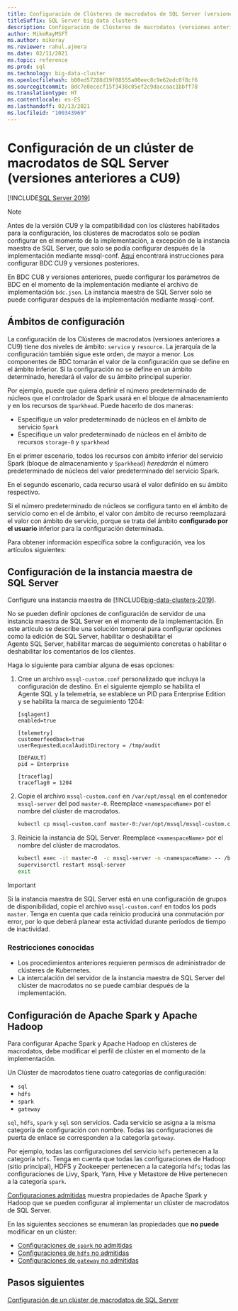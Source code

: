 ```yaml
---
title: Configuración de Clústeres de macrodatos de SQL Server (versiones anteriores a CU9)
titleSuffix: SQL Server big data clusters
description: Configuración de Clústeres de macrodatos (versiones anteriores a CU9)
author: MikeRayMSFT
ms.author: mikeray
ms.reviewer: rahul.ajmera
ms.date: 02/11/2021
ms.topic: reference
ms.prod: sql
ms.technology: big-data-cluster
ms.openlocfilehash: b00ed57288d19f08555a00eec8c9e62edc0f8cf6
ms.sourcegitcommit: 8dc7e0ececf15f3438c05ef2c9daccaac1bbff78
ms.translationtype: HT
ms.contentlocale: es-ES
ms.lasthandoff: 02/13/2021
ms.locfileid: "100343969"
---
```

# <a name="configure-a-sql-server-big-data-cluster---pre-cu9-release"></a>Configuración de un clúster de macrodatos de SQL Server (versiones anteriores a CU9)

[!INCLUDE[SQL Server 2019](../includes/applies-to-version/sqlserver2019.md)]

> [!NOTE]
> Antes de la versión CU9 y la compatibilidad con los clústeres habilitados para la configuración, los clústeres de macrodatos solo se podían configurar en el momento de la implementación, a excepción de la instancia maestra de SQL Server, que solo se podía configurar después de la implementación mediante mssql-conf. [Aquí](configure-bdc-overview.md) encontrará instrucciones para configurar BDC CU9 y versiones posteriores.


En BDC CU8 y versiones anteriores, puede configurar los parámetros de BDC en el momento de la implementación mediante el archivo de implementación `bdc.json`. La instancia maestra de SQL Server solo se puede configurar después de la implementación mediante mssql-conf.

## <a name="configuration-scopes"></a>Ámbitos de configuración
La configuración de los Clústeres de macrodatos (versiones anteriores a CU9) tiene dos niveles de ámbito: `service` y `resource`. La jerarquía de la configuración también sigue este orden, de mayor a menor. Los componentes de BDC tomarán el valor de la configuración que se define en el ámbito inferior. Si la configuración no se define en un ámbito determinado, heredará el valor de su ámbito principal superior.

Por ejemplo, puede que quiera definir el número predeterminado de núcleos que el controlador de Spark usará en el bloque de almacenamiento y en los recursos de `Sparkhead`. Puede hacerlo de dos maneras:

* Especifique un valor predeterminado de núcleos en el ámbito de servicio `Spark` 
* Especifique un valor predeterminado de núcleos en el ámbito de recursos `storage-0` y `sparkhead`

En el primer escenario, todos los recursos con ámbito inferior del servicio Spark (bloque de almacenamiento y `Sparkhead`) *heredarán* el número predeterminado de núcleos del valor predeterminado del servicio Spark.

En el segundo escenario, cada recurso usará el valor definido en su ámbito respectivo.

Si el número predeterminado de núcleos se configura tanto en el ámbito de servicio como en el de ámbito, el valor con ámbito de recurso reemplazará el valor con ámbito de servicio, porque se trata del ámbito **configurado por el usuario** inferior para la configuración determinada.

Para obtener información específica sobre la configuración, vea los artículos siguientes:

## <a name="configure-the-sql-server-master-instance"></a>Configuración de la instancia maestra de SQL Server
Configure una instancia maestra de [!INCLUDE[big-data-clusters-2019](../includes/ssbigdataclusters-ss-nover.md)].

No se pueden definir opciones de configuración de servidor de una instancia maestra de SQL Server en el momento de la implementación. En este artículo se describe una solución temporal para configurar opciones como la edición de SQL Server, habilitar o deshabilitar el Agente SQL Server, habilitar marcas de seguimiento concretas o habilitar o deshabilitar los comentarios de los clientes.

Haga lo siguiente para cambiar alguna de esas opciones:

1. Cree un archivo `mssql-custom.conf` personalizado que incluya la configuración de destino. En el siguiente ejemplo se habilita el Agente SQL y la telemetría, se establece un PID para Enterprise Edition y se habilita la marca de seguimiento 1204:

   ```
   [sqlagent]
   enabled=true
   
   [telemetry]
   customerfeedback=true
   userRequestedLocalAuditDirectory = /tmp/audit

   [DEFAULT]
   pid = Enterprise

   [traceflag]
   traceflag0 = 1204
   ```

1. Copie el archivo `mssql-custom.conf` en `/var/opt/mssql` en el contenedor `mssql-server` del pod `master-0`. Reemplace `<namespaceName>` por el nombre del clúster de macrodatos.

   ```bash
   kubectl cp mssql-custom.conf master-0:/var/opt/mssql/mssql-custom.conf -c mssql-server -n <namespaceName>
   ```

1. Reinicie la instancia de SQL Server.  Reemplace `<namespaceName>` por el nombre del clúster de macrodatos.

   ```bash
   kubectl exec -it master-0  -c mssql-server -n <namespaceName> -- /bin/bash
   supervisorctl restart mssql-server
   exit
   ```

> [!IMPORTANT]
> Si la instancia maestra de SQL Server está en una configuración de grupos de disponibilidad, copie el archivo `mssql-custom.conf` en todos los pods `master`. Tenga en cuenta que cada reinicio producirá una conmutación por error, por lo que deberá planear esta actividad durante períodos de tiempo de inactividad.

### <a name="known-limitations"></a>Restricciones conocidas

- Los procedimientos anteriores requieren permisos de administrador de clústeres de Kubernetes.
- La intercalación del servidor de la instancia maestra de SQL Server del clúster de macrodatos no se puede cambiar después de la implementación.

## <a name="configure-apache-spark-and-apache-hadoop"></a>Configuración de Apache Spark y Apache Hadoop
Para configurar Apache Spark y Apache Hadoop en clústeres de macrodatos, debe modificar el perfil de clúster en el momento de la implementación.

Un Clúster de macrodatos tiene cuatro categorías de configuración: 

- `sql` 
- `hdfs` 
- `spark` 
- `gateway` 

`sql`, `hdfs`, `spark` y `sql` son servicios. Cada servicio se asigna a la misma categoría de configuración con nombre. Todas las configuraciones de puerta de enlace se corresponden a la categoría `gateway`. 

Por ejemplo, todas las configuraciones del servicio `hdfs` pertenecen a la categoría `hdfs`. Tenga en cuenta que todas las configuraciones de Hadoop (sitio principal), HDFS y Zookeeper pertenecen a la categoría `hdfs`; todas las configuraciones de Livy, Spark, Yarn, Hive y Metastore de Hive pertenecen a la categoría `spark`. 

[Configuraciones admitidas](reference-config-spark-hadoop.md#supported-configurations) muestra propiedades de Apache Spark y Hadoop que se pueden configurar al implementar un clúster de macrodatos de SQL Server.

En las siguientes secciones se enumeran las propiedades que **no puede** modificar en un clúster:

- [Configuraciones de `spark` no admitidas](reference-config-spark-hadoop.md#unsupported-spark-configurations)
- [Configuraciones de `hdfs` no admitidas](reference-config-spark-hadoop.md#unsupported-hdfs-configurations)
- [Configuraciones de `gateway` no admitidas](reference-config-spark-hadoop.md#unsupported-gateway-configurations)

## <a name="next-steps"></a>Pasos siguientes

[Configuración de un clúster de macrodatos de SQL Server](configure-bdc-overview.md)